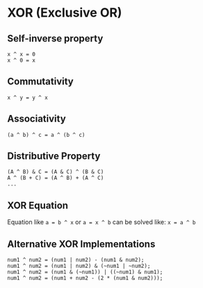 # XOR  (Exclusive OR)

## Self-inverse property

```
x ^ x = 0
x ^ 0 = x
```

## Commutativity

```
x ^ y = y ^ x
```

## Associativity

```
(a ^ b) ^ c = a ^ (b ^ c)
```

## Distributive Property

```
(A ^ B) & C = (A & C) ^ (B & C)
A ^ (B + C) = (A ^ B) + (A ^ C)
...
```

## XOR Equation
Equation like `a = b ^ x` or `a = x ^ b` can be solved like: `x = a ^ b`

## Alternative XOR Implementations

```
num1 ^ num2 = (num1 | num2) - (num1 & num2);
num1 ^ num2 = (num1 | num2) & (~num1 | ~num2);
num1 ^ num2 = (num1 & (~num1)) | ((~num1) & num1);
num1 ^ num2 = (num1 + num2 - (2 * (num1 & num2)));
```

